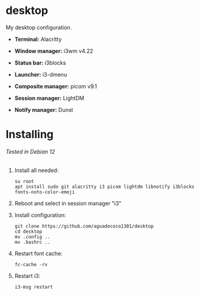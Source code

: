 # desktop

My desktop configuration.

- **Terminal:** Alacritty

- **Window manager:** i3wm v4.22

- **Status bar:** i3blocks

- **Launcher:** i3-dmenu

- **Composite manager:** picom v9.1

- **Session manager:** LightDM

- **Notify manager:** Dunst

# Installing

###### Tested in Debian 12

1. Install all needed:
   ```
   su root
   apt install sudo git alacritty i3 picom lightdm libnotify i3blocks fonts-noto-color-emoji
   ```

2. Reboot and select in session manager "i3"

3. Install configuration:
   ```
   git clone https://github.com/aguadecoco1301/desktop
   cd desktop
   mv .config ..
   mv .bashrc ..
   ```

4. Restart font cache:
   ```
   fc-cache -rv
   ```

6. Restart i3:
   ```
   i3-msg restart
   ```
